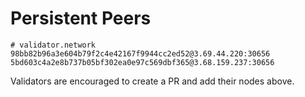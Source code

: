 # Persistent Peers

```
# validator.network
98bb82b96a3e604b79f2c4e42167f9944cc2ed52@3.69.44.220:30656
5bd603c4a2e8b737b05bf302ea0e97c569dbf365@3.68.159.237:30656
```

Validators are encouraged to create a PR and add their nodes above.